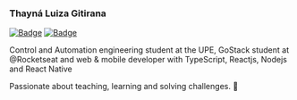 ### Thayná Luiza Gitirana 
  
[![Badge](https://img.shields.io/badge/-@gitirana-%231C1C1C?style=flat-square&logo=LinkedIn)](https://www.linkedin.com/in/gitirana/) [![Badge](https://img.shields.io/badge/-thaynalgc@gmail.com-%231C1C1C?style=flat-square&logo=Gmail)](mailto:thaynalgc@gmail.com)

Control and Automation engineering student at the UPE, GoStack student at @Rocketseat and web & mobile developer with TypeScript, Reactjs, Nodejs and React Native 

Passionate about teaching, learning and solving challenges. 🚀



